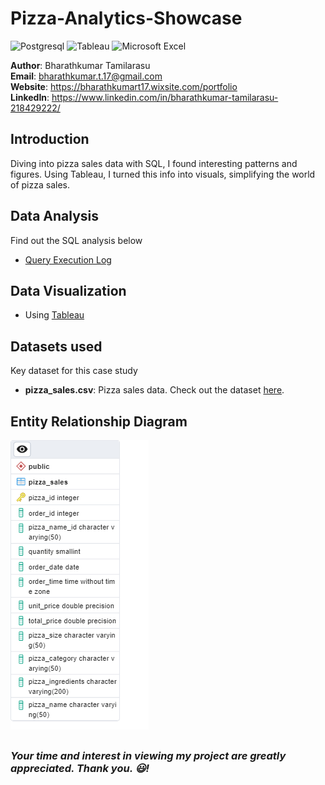 # Pizza-Analytics-Showcase

![Postgresql](https://img.shields.io/badge/PostgreSQL-316192?style=for-the-badge&logo=postgresql&logoColor=white)
![Tableau](https://img.shields.io/badge/Tableau-E97627?style=for-the-badge&logo=Tableau&logoColor=white)
![Microsoft Excel](https://img.shields.io/badge/Microsoft_Excel-217346?style=for-the-badge&logo=microsoft-excel&logoColor=white)

**Author**: Bharathkumar Tamilarasu <br />
**Email**: bharathkumar.t.17@gmail.com <br />
**Website**: https://bharathkumart17.wixsite.com/portfolio <br />
**LinkedIn**: https://www.linkedin.com/in/bharathkumar-tamilarasu-218429222/  <br />

## Introduction

Diving into pizza sales data with SQL, I found interesting patterns and figures. Using Tableau, I turned this info into visuals, simplifying the world of pizza sales.

## Data Analysis

Find out the SQL analysis below
* [Query Execution Log](https://github.com/Bharathkumar-Tamilarasu/Pizza-Analytics-Showcase/blob/main/Query%20Execution%20Log.md)
  
## Data Visualization

* Using [Tableau](https://public.tableau.com/app/profile/bharathkumar.tamilarasu/viz/PizzaSales_16959016177880/Home)


## Datasets used
Key dataset for this case study
- <strong>pizza_sales.csv</strong>: Pizza sales data. Check out the dataset [here](https://github.com/Bharathkumar-Tamilarasu/Pizza-Analytics-Showcase/blob/main/pizza_sales.csv).


## Entity Relationship Diagram
![alt text](https://github.com/Bharathkumar-Tamilarasu/Pizza-Analytics-Showcase/blob/main/Pizza%20Sales%20ERD.png)
##
### *Your time and interest in viewing my project are greatly appreciated. Thank you. 😃!*
